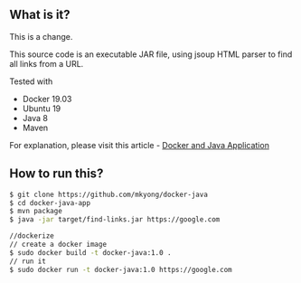 ## What is it?

This is a change.

This source code is an executable JAR file, using jsoup HTML parser to find all links from a URL. 
 
Tested with
* Docker 19.03
* Ubuntu 19
* Java 8
* Maven

For explanation, please visit this article - [Docker and Java Application](https://mkyong.com/docker/docker-and-java-application-examples/)

## How to run this?
```bash
$ git clone https://github.com/mkyong/docker-java
$ cd docker-java-app
$ mvn package
$ java -jar target/find-links.jar https://google.com

//dockerize
// create a docker image
$ sudo docker build -t docker-java:1.0 .
// run it
$ sudo docker run -t docker-java:1.0 https://google.com
```